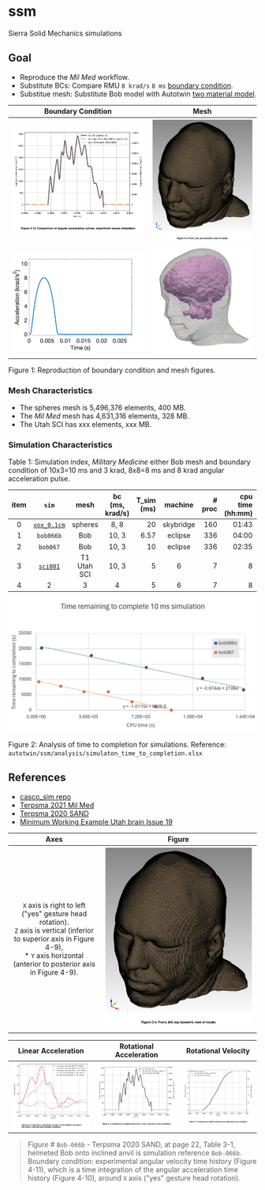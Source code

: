 # ssm

Sierra Solid Mechanics simulations

## Goal

* Reproduce the *Mil Med* workflow.
* Substitute BCs: Compare RMU `8 krad/s` `8 ms` [boundary condition](https://github.com/autotwin/basis?tab=readme-ov-file#methods).
* Substitue mesh: Substitute Bob model with Autotwin [two material model](https://github.com/autotwin/pixel).

Boundary Condition | Mesh
:---: | :---:
![](figs/Terpsma_2020_Figure_4-10.png) | ![](figs/Terpsma_2020_Figure_C-4.png)
![](figs/AngAccel.png)| ![](figs/autotwin_bi_material_voxels.png)

Figure 1: Reproduction of boundary condition and mesh figures.

### Mesh Characteristics

* The spheres mesh is 5,496,376 elements, 400 MB.
* The *Mil Med* mesh has 4,631,316 elements, 328 MB.
* The Utah SCI has xxx elements, xxx MB.

### Simulation Characteristics

Table 1: Simulation index, *Military Medicine* either Bob mesh and boundary condition of 10x3=10 ms and 3 krad, 8x8=8 ms and 8 krad angular acceleration pulse.

item | `sim` | mesh | bc (ms, krad/s) | T_sim (ms) | machine | # proc | cpu time (hh:mm) | wall time (days)
:---: | :---: | :---: | :---: | ---: | :---: | ---: | ---: | ---: 
0 | [`vox_0.1cm`](https://github.com/autotwin/basis?tab=readme-ov-file#voxel-meshes) | spheres | 8, 8 | 20 | skybridge | 160 | 01:43 | 11.5
1 | `bob066b` | Bob | 10, 3 | 6.57 | eclipse | 336 | 04:00 | 56
2 | `bob067` | Bob | 10, 3 | 10 | eclipse | 336 | 02:35 | 36.2
3 | [`sci001`](https://github.com/autotwin/mesh/tree/main/doc/T1_Utah_SCI_brain) | T1 Utah SCI | 10, 3 | 5 | 6 | 7 | 8 | 9
4 | 2 | 3 | 4 | 5 | 6 | 7 | 8 | 9

![](figs/simulaton_time_to_completion.png)

Figure 2: Analysis of time to completion for simulations. Reference: `autotwin/ssm/analysis/simulaton_time_to_completion.xlsx` 

## References

* [casco_sim repo](https://cee-gitlab.sandia.gov/chovey/casco_sim)
* [Terpsma 2021 Mil Med](https://github.com/hovey/hovey.github.io/blob/master/docs/Terpsma_2021_001.pdf)
* [Terpsma 2020 SAND](https://github.com/hovey/hovey.github.io/blob/master/docs/Terpsma_2020_SAND2020_11444.pdf)
* [Minimum Working Example Utah brain Issue 19](https://github.com/autotwin/mesh/issues/19)

Axes | Figure
:---: | :---:
`X` axis is right to left ("yes" gesture head rotation).</br>`Z` axis is vertical (inferior to superior axis in Figure 4-9),</br> * `Y` axis horizontal (anterior to posterior axis in Figure 4-9).</br> | ![](figs/Terpsma_2020_Figure_C-4.png)

Linear Acceleration | Rotational Acceleration | Rotational Velocity
:--: | :--: | :--:
![](figs/Terpsma_2020_Figure_4-9.png) | ![](figs/Terpsma_2020_Figure_4-10.png) | ![](figs/Terpsma_2020_Figure_4-11.png)

> *Figure #*  `Bob-066b` - Terpsma 2020 SAND, at page 22, Table 3-1, helmeted Bob onto inclined anvil is simulation reference `Bob-066b`.  Boundary condition: experimental angular velocity time history (Figure 4-11), which is a time integration of the angular acceleration time history (Figure 4-10), around `X` axis ("yes" gesture head rotation).
